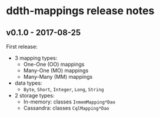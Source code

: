 # ddth-mappings release notes

## v0.1.0 - 2017-08-25

First release:

- 3 mapping types:
  - One-One (OO) mappings
  - Many-One (MO) mappings
  - Many-Many (MM) mappings
- data types:
  - `Byte`, `Short`, `Integer`, `Long`, `String`
- 2 storage types:
  - In-memory: classes `InmemMapping*Dao`
  - Cassandra: classes `CqlMapping*Dao`
